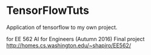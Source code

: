 # TensorFlowTuts
Application of tensorflow to my own project.

for EE 562 AI for Engineers (Autumn 2016)
Final project http://homes.cs.washington.edu/~shapiro/EE562/
